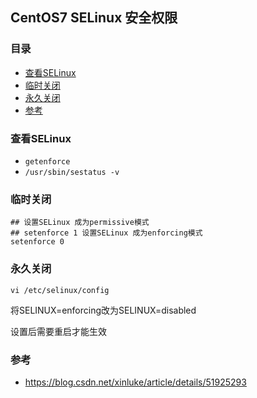 ## CentOS7 SELinux 安全权限

### 目录
* [查看SELinux](#查看SELinux)
* [临时关闭](#临时关闭)
* [永久关闭](#永久关闭)
* [参考](#参考)

### 查看SELinux
* `getenforce`
* `/usr/sbin/sestatus -v`

### 临时关闭
```text
## 设置SELinux 成为permissive模式
## setenforce 1 设置SELinux 成为enforcing模式
setenforce 0
```

### 永久关闭
`vi /etc/selinux/config`

将SELINUX=enforcing改为SELINUX=disabled 

设置后需要重启才能生效

###  参考
* https://blog.csdn.net/xinluke/article/details/51925293
